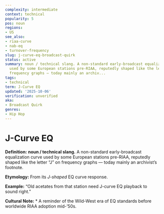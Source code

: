 ```yaml
---
complexity: intermediate
context: technical
popularity: 5
pos: noun
regions:
- US
see_also:
- riaa-curve
- nab-eq
- turnover-frequency
slug: j-curve-eq-broadcast-quirk
status: active
summary: noun / technical slang. A non-standard early-broadcast equalization curve
  used by some European stations pre-RIAA, reputedly shaped like the letter “J” on
  frequency graphs — today mainly an archiv...
tags:
- technical
term: J-Curve EQ
updated: '2025-10-06'
verification: unverified
aka:
- Broadcast Quirk
genres:
- Hip Hop
---
```


# J-Curve EQ

**Definition:** **noun / technical slang.** A non-standard early-broadcast equalization curve used by some European stations pre-RIAA, reputedly shaped like the letter “J” on frequency graphs — today mainly an archivist’s footnote.

**Etymology:** From its *J-shaped* EQ curve response.

**Example:** “Old acetates from that station need J-curve EQ playback to sound right.”

**Cultural Note:** * A reminder of the Wild-West era of EQ standards before worldwide RIAA adoption mid-’50s.

